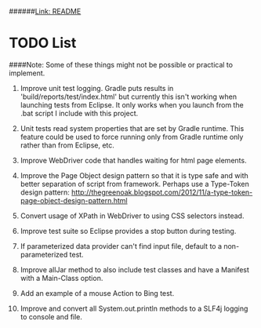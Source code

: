 ######<a href="http://github.com/djangofan/WebDriverTestingTemplate/blob/master/README.md">Link: README</a>

# TODO List

####Note: Some of these things might not be possible or practical to implement.

1.  Improve unit test logging. Gradle puts results in 'build/reports/test/index.html' but 
    currently this isn't working when launching tests from Eclipse.  It only works when you 
    launch from the .bat script I include with this project.
	  
2.  Unit tests read system properties that are set by Gradle runtime.  This feature could be 
    used to force running only from Gradle runtime only rather than from Eclipse, etc.
    
3.  Improve WebDriver code that handles waiting for html page elements.

4.  Improve the Page Object design pattern so that it is type safe and with better separation
    of script from framework.  Perhaps use a Type-Token design pattern: http://thegreenoak.blogspot.com/2012/11/a-type-token-page-object-design-pattern.html
    
5.  Convert usage of XPath in WebDriver to using CSS selectors instead.

6.  Improve test suite so Eclipse provides a stop button during testing.

7.  If parameterized data provider can't find input file, default to a non-parameterized test.

8.  Improve allJar method to also include test classes and have a Manifest with a Main-Class option.

9.  Add an example of a mouse Action to Bing test.

10.  Improve and convert all System.out.println methods to a SLF4j logging to console and file.
